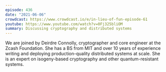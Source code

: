 ```yaml
---
episode: 436
date: "2021-06-06"
crowdcast: https://www.crowdcast.io/e/in-lieu-of-fun-episode-61
youtube: https://www.youtube.com/watch?v=0Fj325bliOM
summary: Discussing cryptography and distributed systems
---
```

We are joined by Deirdre Connolly, cryptographer and core engineer at the Zcash Foundation. She has a BS from MIT and over 10 years of experience writing and deploying production-quality distributed systems at scale. She is an expert on isogeny-based cryptography and other quantum-resistant systems.

